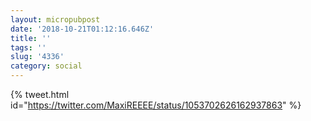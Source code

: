 ```yaml
---
layout: micropubpost
date: '2018-10-21T01:12:16.646Z'
title: ''
tags: ''
slug: '4336'
category: social
---
```

{% tweet.html id="https://twitter.com/MaxiREEEE/status/1053702626162937863" %}
